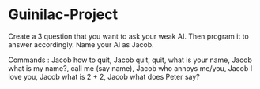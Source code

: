 # Guinilac-Project
Create a 3 question that you want to ask your weak AI. Then program it to answer accordingly. Name your AI as Jacob.

Commands : 
Jacob how to quit, 
Jacob quit,
quit, 
what is your name, 
Jacob what is my name?, 
call me (say name), 
Jacob who annoys me/you, 
Jacob I love you, 
Jacob what is 2 + 2, 
Jacob what does Peter say?
